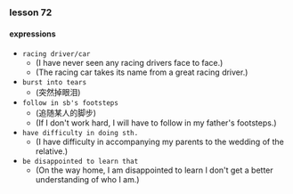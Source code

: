 ### lesson 72

#### expressions

- `racing driver/car`
  - (I have never seen any racing drivers face to face.)
  - (The racing car takes its name from a great racing driver.)
- `burst into tears`
  - (突然掉眼泪)
- `follow in sb's footsteps`
  - (追随某人的脚步)
  - (If I don't work hard, I will have to follow in my father's footsteps.)
- `have difficulty in doing sth.`
  - (I have difficulty in accompanying my parents to the wedding of the relative.)
- `be disappointed to learn that`
  - (On the way home, I am disappointed to learn I don't get a better understanding of who I am.)